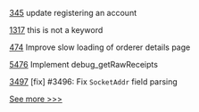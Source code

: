 
[345](https://github.com/hyperledger/iroha-2-docs/pull/345) update registering an account

[1317](https://github.com/hyperledger/solang/pull/1317) this is not a keyword

[474](https://github.com/hyperledger-labs/fabric-operations-console/pull/474) Improve slow loading of orderer details page

[5476](https://github.com/hyperledger/besu/pull/5476) Implement debug_getRawReceipts

[3497](https://github.com/hyperledger/iroha/pull/3497) [fix] #3496: Fix `SocketAddr` field parsing


[See more >>>](https://start-here.hyperledger.org/pull-requests)
